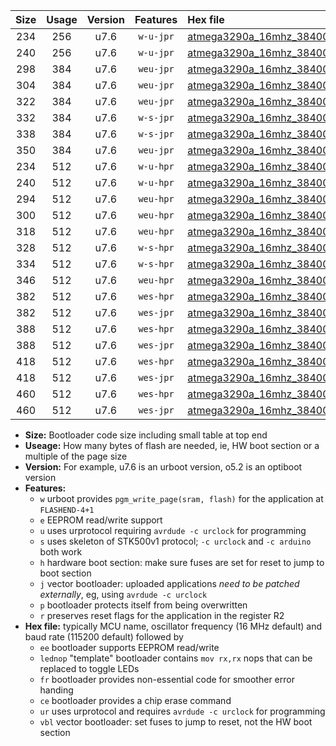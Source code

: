 |Size|Usage|Version|Features|Hex file|
|:-:|:-:|:-:|:-:|:--|
|234|256|u7.6|`w-u-jpr`|[atmega3290a_16mhz_38400bps_ur_vbl.hex](https://raw.githubusercontent.com/stefanrueger/urboot/main/atmega3290a_16mhz_38400bps_ur_vbl.hex)|
|240|256|u7.6|`w-u-jpr`|[atmega3290a_16mhz_38400bps_lednop_ur_vbl.hex](https://raw.githubusercontent.com/stefanrueger/urboot/main/atmega3290a_16mhz_38400bps_lednop_ur_vbl.hex)|
|298|384|u7.6|`weu-jpr`|[atmega3290a_16mhz_38400bps_ee_ur_vbl.hex](https://raw.githubusercontent.com/stefanrueger/urboot/main/atmega3290a_16mhz_38400bps_ee_ur_vbl.hex)|
|304|384|u7.6|`weu-jpr`|[atmega3290a_16mhz_38400bps_ee_lednop_ur_vbl.hex](https://raw.githubusercontent.com/stefanrueger/urboot/main/atmega3290a_16mhz_38400bps_ee_lednop_ur_vbl.hex)|
|322|384|u7.6|`weu-jpr`|[atmega3290a_16mhz_38400bps_ee_lednop_fr_ur_vbl.hex](https://raw.githubusercontent.com/stefanrueger/urboot/main/atmega3290a_16mhz_38400bps_ee_lednop_fr_ur_vbl.hex)|
|332|384|u7.6|`w-s-jpr`|[atmega3290a_16mhz_38400bps_vbl.hex](https://raw.githubusercontent.com/stefanrueger/urboot/main/atmega3290a_16mhz_38400bps_vbl.hex)|
|338|384|u7.6|`w-s-jpr`|[atmega3290a_16mhz_38400bps_lednop_vbl.hex](https://raw.githubusercontent.com/stefanrueger/urboot/main/atmega3290a_16mhz_38400bps_lednop_vbl.hex)|
|350|384|u7.6|`weu-jpr`|[atmega3290a_16mhz_38400bps_ee_lednop_fr_ce_ur_vbl.hex](https://raw.githubusercontent.com/stefanrueger/urboot/main/atmega3290a_16mhz_38400bps_ee_lednop_fr_ce_ur_vbl.hex)|
|234|512|u7.6|`w-u-hpr`|[atmega3290a_16mhz_38400bps_ur.hex](https://raw.githubusercontent.com/stefanrueger/urboot/main/atmega3290a_16mhz_38400bps_ur.hex)|
|240|512|u7.6|`w-u-hpr`|[atmega3290a_16mhz_38400bps_lednop_ur.hex](https://raw.githubusercontent.com/stefanrueger/urboot/main/atmega3290a_16mhz_38400bps_lednop_ur.hex)|
|294|512|u7.6|`weu-hpr`|[atmega3290a_16mhz_38400bps_ee_ur.hex](https://raw.githubusercontent.com/stefanrueger/urboot/main/atmega3290a_16mhz_38400bps_ee_ur.hex)|
|300|512|u7.6|`weu-hpr`|[atmega3290a_16mhz_38400bps_ee_lednop_ur.hex](https://raw.githubusercontent.com/stefanrueger/urboot/main/atmega3290a_16mhz_38400bps_ee_lednop_ur.hex)|
|318|512|u7.6|`weu-hpr`|[atmega3290a_16mhz_38400bps_ee_lednop_fr_ur.hex](https://raw.githubusercontent.com/stefanrueger/urboot/main/atmega3290a_16mhz_38400bps_ee_lednop_fr_ur.hex)|
|328|512|u7.6|`w-s-hpr`|[atmega3290a_16mhz_38400bps.hex](https://raw.githubusercontent.com/stefanrueger/urboot/main/atmega3290a_16mhz_38400bps.hex)|
|334|512|u7.6|`w-s-hpr`|[atmega3290a_16mhz_38400bps_lednop.hex](https://raw.githubusercontent.com/stefanrueger/urboot/main/atmega3290a_16mhz_38400bps_lednop.hex)|
|346|512|u7.6|`weu-hpr`|[atmega3290a_16mhz_38400bps_ee_lednop_fr_ce_ur.hex](https://raw.githubusercontent.com/stefanrueger/urboot/main/atmega3290a_16mhz_38400bps_ee_lednop_fr_ce_ur.hex)|
|382|512|u7.6|`wes-hpr`|[atmega3290a_16mhz_38400bps_ee.hex](https://raw.githubusercontent.com/stefanrueger/urboot/main/atmega3290a_16mhz_38400bps_ee.hex)|
|382|512|u7.6|`wes-jpr`|[atmega3290a_16mhz_38400bps_ee_vbl.hex](https://raw.githubusercontent.com/stefanrueger/urboot/main/atmega3290a_16mhz_38400bps_ee_vbl.hex)|
|388|512|u7.6|`wes-hpr`|[atmega3290a_16mhz_38400bps_ee_lednop.hex](https://raw.githubusercontent.com/stefanrueger/urboot/main/atmega3290a_16mhz_38400bps_ee_lednop.hex)|
|388|512|u7.6|`wes-jpr`|[atmega3290a_16mhz_38400bps_ee_lednop_vbl.hex](https://raw.githubusercontent.com/stefanrueger/urboot/main/atmega3290a_16mhz_38400bps_ee_lednop_vbl.hex)|
|418|512|u7.6|`wes-hpr`|[atmega3290a_16mhz_38400bps_ee_lednop_fr.hex](https://raw.githubusercontent.com/stefanrueger/urboot/main/atmega3290a_16mhz_38400bps_ee_lednop_fr.hex)|
|418|512|u7.6|`wes-jpr`|[atmega3290a_16mhz_38400bps_ee_lednop_fr_vbl.hex](https://raw.githubusercontent.com/stefanrueger/urboot/main/atmega3290a_16mhz_38400bps_ee_lednop_fr_vbl.hex)|
|460|512|u7.6|`wes-hpr`|[atmega3290a_16mhz_38400bps_ee_lednop_fr_ce.hex](https://raw.githubusercontent.com/stefanrueger/urboot/main/atmega3290a_16mhz_38400bps_ee_lednop_fr_ce.hex)|
|460|512|u7.6|`wes-jpr`|[atmega3290a_16mhz_38400bps_ee_lednop_fr_ce_vbl.hex](https://raw.githubusercontent.com/stefanrueger/urboot/main/atmega3290a_16mhz_38400bps_ee_lednop_fr_ce_vbl.hex)|

- **Size:** Bootloader code size including small table at top end
- **Useage:** How many bytes of flash are needed, ie, HW boot section or a multiple of the page size
- **Version:** For example, u7.6 is an urboot version, o5.2 is an optiboot version
- **Features:**
  + `w` urboot provides `pgm_write_page(sram, flash)` for the application at `FLASHEND-4+1`
  + `e` EEPROM read/write support
  + `u` uses urprotocol requiring `avrdude -c urclock` for programming
  + `s` uses skeleton of STK500v1 protocol; `-c urclock` and `-c arduino` both work
  + `h` hardware boot section: make sure fuses are set for reset to jump to boot section
  + `j` vector bootloader: uploaded applications *need to be patched externally*, eg, using `avrdude -c urclock`
  + `p` bootloader protects itself from being overwritten
  + `r` preserves reset flags for the application in the register R2
- **Hex file:** typically MCU name, oscillator frequency (16 MHz default) and baud rate (115200 default) followed by
  + `ee` bootloader supports EEPROM read/write
  + `lednop` "template" bootloader contains `mov rx,rx` nops that can be replaced to toggle LEDs
  + `fr` bootloader provides non-essential code for smoother error handing
  + `ce` bootloader provides a chip erase command
  + `ur` uses urprotocol and requires `avrdude -c urclock` for programming
  + `vbl` vector bootloader: set fuses to jump to reset, not the HW boot section
